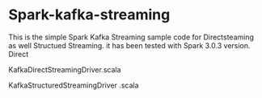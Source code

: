 # Spark-kafka-streaming
This is the simple Spark Kafka Streaming sample code for Directsteaming as well Structued Streaming. it has been tested with Spark 3.0.3 version.
Direct


KafkaDirectStreamingDriver.scala


KafkaStructuredStreamingDriver .scala
